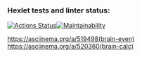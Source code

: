 ### Hexlet tests and linter status:
[![Actions Status](https://github.com/AlexBoynich/frontend-project-lvl1/workflows/hexlet-check/badge.svg)](https://github.com/AlexBoynich/frontend-project-lvl1/actions)[![Maintainability](https://api.codeclimate.com/v1/badges/78a6ff021a110da6cbf4/maintainability)](https://codeclimate.com/github/AlexBoynich/frontend-project-lvl1/maintainability)

https://asciinema.org/a/519498(brain-even)
https://asciinema.org/a/520360(brain-calc)